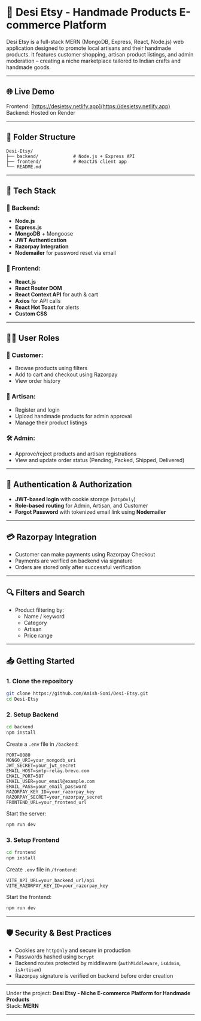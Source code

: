 # 🧵 Desi Etsy - Handmade Products E-commerce Platform

Desi Etsy is a full-stack MERN (MongoDB, Express, React, Node.js) web application designed to promote local artisans and their handmade products. It features customer shopping, artisan product listings, and admin moderation – creating a niche marketplace tailored to Indian crafts and handmade goods.

---

## 🌐 Live Demo

Frontend: [https://desietsy.netlify.app](https://desietsy.netlify.app)  
Backend: Hosted on Render

---

## 📂 Folder Structure

```
Desi-Etsy/
├── backend/             # Node.js + Express API
├── frontend/            # ReactJS client app
└── README.md
```

---

## 🚀 Tech Stack

### 🔧 Backend:

- **Node.js**
- **Express.js**
- **MongoDB** + Mongoose
- **JWT Authentication**
- **Razorpay Integration**
- **Nodemailer** for password reset via email

### 🎨 Frontend:

- **React.js**
- **React Router DOM**
- **React Context API** for auth & cart
- **Axios** for API calls
- **React Hot Toast** for alerts
- **Custom CSS**

---

## 🧑‍💼 User Roles

### 🛒 Customer:

- Browse products using filters
- Add to cart and checkout using Razorpay
- View order history

### 🎨 Artisan:

- Register and login
- Upload handmade products for admin approval
- Manage their product listings

### 🛠️ Admin:

- Approve/reject products and artisan registrations
- View and update order status (Pending, Packed, Shipped, Delivered)

---

## 🔑 Authentication & Authorization

- **JWT-based login** with cookie storage (`httpOnly`)
- **Role-based routing** for Admin, Artisan, and Customer
- **Forgot Password** with tokenized email link using **Nodemailer**

---

## 💳 Razorpay Integration

- Customer can make payments using Razorpay Checkout
- Payments are verified on backend via signature
- Orders are stored only after successful verification

---

## 🔍 Filters and Search

- Product filtering by:
  - Name / keyword
  - Category
  - Artisan
  - Price range

---

## 📥 Getting Started

### 1. Clone the repository

```bash
git clone https://github.com/Amish-Soni/Desi-Etsy.git
cd Desi-Etsy
```

### 2. Setup Backend

```bash
cd backend
npm install
```

Create a `.env` file in `/backend`:

```env
PORT=8080
MONGO_URI=your_mongodb_uri
JWT_SECRET=your_jwt_secret
EMAIL_HOST=smtp-relay.brevo.com
EMAIL_PORT=587
EMAIL_USER=your_email@example.com
EMAIL_PASS=your_email_password
RAZORPAY_KEY_ID=your_razorpay_key
RAZORPAY_SECRET=your_razorpay_secret
FRONTEND_URL=your_frontend_url
```

Start the server:

```bash
npm run dev
```

### 3. Setup Frontend

```bash
cd frontend
npm install
```

Create `.env` file in `/frontend`:

```env
VITE_API_URL=your_backend_url/api
VITE_RAZORPAY_KEY_ID=your_razorpay_key
```

Start the frontend:

```bash
npm run dev
```

---

## 🛡️ Security & Best Practices

- Cookies are `httpOnly` and secure in production
- Passwords hashed using `bcrypt`
- Backend routes protected by middleware (`authMiddleware`, `isAdmin`, `isArtisan`)
- Razorpay signature is verified on backend before order creation

---
Under the project: **Desi Etsy - Niche E-commerce Platform for Handmade Products**  
Stack: **MERN**

---
